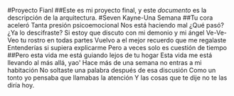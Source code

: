 #Proyecto Fianl 
##Este es mi proyecto final, y este *documento* es la descripción de la arquitectura.
#Seven Kayne-Una Semana
##Tu cora aceleró
Tanta presión psicoemocional
Nos está haciendo mal
¿Qué pasó? ¿Ya lo descifraste?
Si estoy que discuto con mi demonio y mi ángel
Ve-Ve-Veo tu rostro en todas partes
Vuelvo a el mejor recuerdo que me regalaste
Entenderías si supiera explicarme
Pero a veces solo es cuestión de tiempo
##Pero esta vida me está guiando lejos de tu hogar
Esta vida me está llevando al más allá, yao'
Hace más de una semana no entras a mi habitación
No soltaste una palabra después de esa discusión
Como un tonto yo pensaba que llamabas la atención
Y las cosas que te dije no te las diría hoy.